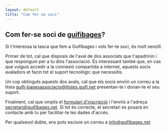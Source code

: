 ```yaml
---
layout: default
title: "Com fer-se soci"
---
```


## Com fer-se soci de [guifibages](https://guifibages.cat)?

Si t'interessa la tasca que fem a Guifibages i vols fer-te soci, és molt senzill. 

Primer de tot, cal que disposis de l'aval de dos associats que t'apadrinin i que responguin per a tu dins l'associació. És interessant també que, en cas que vulguis accedir a la connexió compartida a internet, aquests socis avaladors et facin tot el suport tecnològic que necessitis.

Un cop obtinguts aquests dos avals, cal que els socis enviïn un correu a la llista [guifi-bagesassociacio@llistes.guifi.net](mailto:guifi-baegsassociacio@llistes.guifi.net) presentan-te i donan-te el seu suport. 

Finalment, cal que omplis el [formulari d'inscripció](/files/FormulariAltaSoci.pdf) i l'enviïs a l'adreça [secretari@guifibages.net](mailto:secretari@guifibages.net). Si tot és correcte, el secretari es posarà en contacte amb tu per facilitar-te les dades d'accés.

Per qualsevol dubte, ens pots esciure un correu a [info@guifibages.net](mailto:info@guifibages.net)
